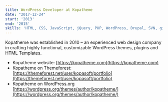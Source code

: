 ```yaml
---
title: WordPress Developer at Kopatheme
date: "2017-12-24"
start: '2013'
end: '2015'
skills: 'HTML, CSS, JavaScript, jQuery, PHP, WordPress, Drupal, SVN, git'
---
```


Kopatheme was established in 2010 – an experienced web design company in crafting highly functional, customizable WordPress themes, plugins and HTML Templates.

* Kopatheme website: [https://kopatheme.com](https://kopatheme.com)
* Kopatheme on Themeforest: [https://themeforest.net/user/kopasoft/portfolio](https://themeforest.net/user/kopasoft/portfolio)
* Kopatheme on WordPress.org [https://wordpress.org/themes/author/kopatheme/](https://wordpress.org/themes/author/kopatheme/)
